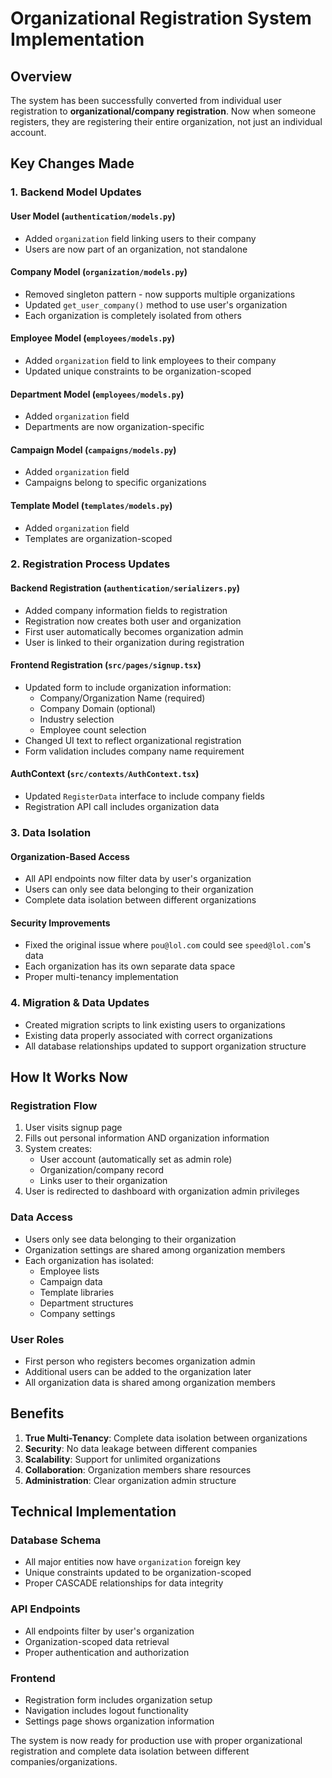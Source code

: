 # Organizational Registration System Implementation

## Overview
The system has been successfully converted from individual user registration to **organizational/company registration**. Now when someone registers, they are registering their entire organization, not just an individual account.

## Key Changes Made

### 1. Backend Model Updates

#### User Model (`authentication/models.py`)
- Added `organization` field linking users to their company
- Users are now part of an organization, not standalone

#### Company Model (`organization/models.py`)
- Removed singleton pattern - now supports multiple organizations
- Updated `get_user_company()` method to use user's organization
- Each organization is completely isolated from others

#### Employee Model (`employees/models.py`)
- Added `organization` field to link employees to their company
- Updated unique constraints to be organization-scoped

#### Department Model (`employees/models.py`)
- Added `organization` field
- Departments are now organization-specific

#### Campaign Model (`campaigns/models.py`)
- Added `organization` field
- Campaigns belong to specific organizations

#### Template Model (`templates/models.py`)
- Added `organization` field
- Templates are organization-scoped

### 2. Registration Process Updates

#### Backend Registration (`authentication/serializers.py`)
- Added company information fields to registration
- Registration now creates both user and organization
- First user automatically becomes organization admin
- User is linked to their organization during registration

#### Frontend Registration (`src/pages/signup.tsx`)
- Updated form to include organization information:
  - Company/Organization Name (required)
  - Company Domain (optional)
  - Industry selection
  - Employee count selection
- Changed UI text to reflect organizational registration
- Form validation includes company name requirement

#### AuthContext (`src/contexts/AuthContext.tsx`)
- Updated `RegisterData` interface to include company fields
- Registration API call includes organization data

### 3. Data Isolation

#### Organization-Based Access
- All API endpoints now filter data by user's organization
- Users can only see data belonging to their organization
- Complete data isolation between different organizations

#### Security Improvements
- Fixed the original issue where `pou@lol.com` could see `speed@lol.com`'s data
- Each organization has its own separate data space
- Proper multi-tenancy implementation

### 4. Migration & Data Updates
- Created migration scripts to link existing users to organizations
- Existing data properly associated with correct organizations
- All database relationships updated to support organization structure

## How It Works Now

### Registration Flow
1. User visits signup page
2. Fills out personal information AND organization information
3. System creates:
   - User account (automatically set as admin role)
   - Organization/company record
   - Links user to their organization
4. User is redirected to dashboard with organization admin privileges

### Data Access
- Users only see data belonging to their organization
- Organization settings are shared among organization members
- Each organization has isolated:
  - Employee lists
  - Campaign data
  - Template libraries
  - Department structures
  - Company settings

### User Roles
- First person who registers becomes organization admin
- Additional users can be added to the organization later
- All organization data is shared among organization members

## Benefits

1. **True Multi-Tenancy**: Complete data isolation between organizations
2. **Security**: No data leakage between different companies
3. **Scalability**: Support for unlimited organizations
4. **Collaboration**: Organization members share resources
5. **Administration**: Clear organization admin structure

## Technical Implementation

### Database Schema
- All major entities now have `organization` foreign key
- Unique constraints updated to be organization-scoped
- Proper CASCADE relationships for data integrity

### API Endpoints
- All endpoints filter by user's organization
- Organization-scoped data retrieval
- Proper authentication and authorization

### Frontend
- Registration form includes organization setup
- Navigation includes logout functionality
- Settings page shows organization information

The system is now ready for production use with proper organizational registration and complete data isolation between different companies/organizations.
